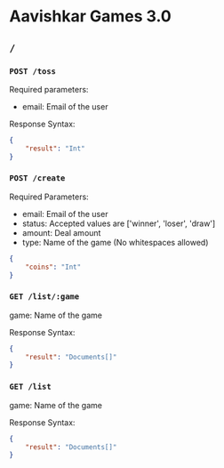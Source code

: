 # Aavishkar Games 3.0

## ```/```

### ```POST /toss```
Required parameters:
- email: Email of the user

Response Syntax:
```json
{
    "result": "Int"
}
```

### ```POST /create```
Required Parameters:
- email: Email of the user
- status: Accepted values are ['winner', 'loser', 'draw']
- amount: Deal amount
- type: Name of the game (No whitespaces allowed)
```json
{
    "coins": "Int"
}
```
### ```GET /list/:game```
game: Name of the game

Response Syntax:  
```json
{
    "result": "Documents[]"
}
```

### ```GET /list```
game: Name of the game

Response Syntax:  
```json
{
    "result": "Documents[]"
}
```
